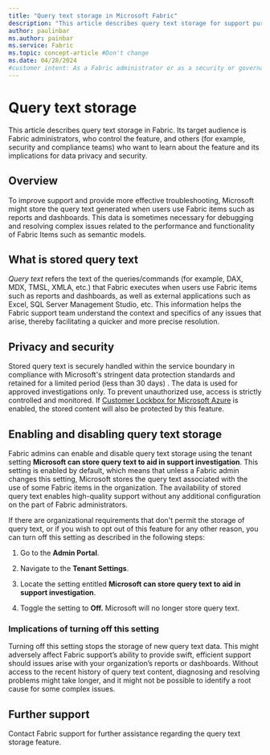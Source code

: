 ```yaml
---
title: "Query text storage in Microsoft Fabric"
description: "This article describes query text storage for support purposes and its implications for data security and privacy."
author: paulinbar
ms.author: painbar
ms.service: Fabric
ms.topic: concept-article #Don't change
ms.date: 04/28/2024
#customer intent: As a Fabric administrator or as a security or governance admin, I want to know about query text storage and its implications for data privacy and security.
---
```


# Query text storage

This article describes query text storage in Fabric. Its target audience is Fabric administrators, who control the feature, and others (for example, security and compliance teams) who want to learn about the feature and its implications for data privacy and security.

## Overview

To improve support and provide more effective troubleshooting, Microsoft might store the query text generated when users use Fabric items such as reports and dashboards. This data is sometimes necessary for debugging and resolving complex issues related to the performance and functionality of Fabric Items such as semantic models.

## What is stored query text

*Query text* refers the text of the queries/commands (for example, DAX, MDX, TMSL, XMLA, etc.) that Fabric executes when users use Fabric items such as reports and dashboards, as well as external applications such as Excel, SQL Server Management Studio, etc. This information helps the Fabric support team understand the context and specifics of any issues that arise, thereby facilitating a quicker and more precise resolution.

## Privacy and security

Stored query text is securely handled within the service boundary in compliance with Microsoft's stringent data protection standards and retained for a limited period (less than 30 days) . The data is used for approved investigations only. To prevent unauthorized use, access is strictly controlled and monitored. If [Customer Lockbox for Microsoft Azure](../security/security-lockbox.md) is enabled, the stored content will also be protected by this feature.

## Enabling and disabling query text storage

Fabric admins can enable and disable query text storage using the tenant setting **Microsoft can store query text to aid in support investigation**. This setting is enabled by default, which means that unless a Fabric admin changes this setting, Microsoft stores the query text associated with the use of some Fabric items in the organization. The availability of stored query text enables high-quality support without any additional configuration on the part of Fabric administrators.

If there are organizational requirements that don't permit the storage of query text, or if you wish to opt out of this feature for any other reason, you can turn off this setting as described in the following steps:

1. Go to the **Admin Portal**.

1. Navigate to the **Tenant Settings**.

1. Locate the setting entitled **Microsoft can store query text to aid in support investigation**.

1. Toggle the setting to **Off.** Microsoft will no longer store query text.

### Implications of turning off this setting

Turning off this setting stops the storage of new query text data. This might adversely affect Fabric support’s ability to provide swift, efficient support should issues arise with your organization’s reports or dashboards. Without access to the recent history of query text content, diagnosing and resolving problems might take longer, and it might not be possible to identify a root cause for some complex issues.

## Further support

Contact Fabric support for further assistance regarding the query text storage feature.


